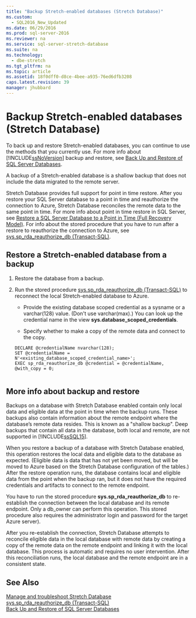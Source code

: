 ```yaml
---
title: "Backup Stretch-enabled databases (Stretch Database)"
ms.custom: 
  - SQL2016_New_Updated
ms.date: 06/29/2016
ms.prod: sql-server-2016
ms.reviewer: na
ms.service: sql-server-stretch-database
ms.suite: na
ms.technology: 
  - dbe-stretch
ms.tgt_pltfrm: na
ms.topic: article
ms.assetid: 18f0dff0-d8ce-4bee-a935-76ed6dfb3208
caps.latest.revision: 39
manager: jhubbard
---
```

# Backup Stretch-enabled databases (Stretch Database)
To back up and restore Stretch-enabled databases, you can continue to use  the methods that you currently use. For more info about [!INCLUDE[ssNoVersion](../../Topics/TopicNameContainA/tokens/ssNoVersion_md.md)] backup and restore, see [Back Up and Restore of SQL Server Databases](../../Topics/TopicNameNotContainA/Back-Up-and-Restore-of-SQL-Server-Databases.md).  
  
 A backup of a Stretch-enabled database is a shallow backup that does not include the data migrated to the remote server.  
  
 Stretch Database provides full support for point in time restore. After you restore your SQL Server database to a point in time and reauthorize the connection to Azure, Stretch Database reconciles the remote data to the same point in time. For more info about point in time restore in SQL Server, see [Restore a SQL Server Database to a Point in Time (Full Recovery Model)](../../Topics/TopicNameContainA/Restore-a-SQL-Server-Database-to-a-Point-in-Time--Full-Recovery-Model-.md). For info about the stored procedure that you have to run after a restore to reauthorize the connection to Azure, see [sys.sp_rda_reauthorize_db (Transact-SQL)](assetId:///f6f3e4b2-8c72-4d23-a5de-fe671ca5c5cd).  
  
##  <a name="Reconnect"></a> Restore a Stretch-enabled database from a backup  
  
1.  Restore the database from a backup.  
  
2.  Run the stored procedure [sys.sp_rda_reauthorize_db (Transact-SQL)](assetId:///f6f3e4b2-8c72-4d23-a5de-fe671ca5c5cd) to reconnect the local Stretch-enabled database to Azure.  
  
    -   Provide the existing database scoped credential as a sysname or a varchar(128) value. (Don't use varchar(max).) You can look up the credential name in the view **sys.database_scoped_credentials**.  
  
    -   Specify whether to make a copy of the remote data and connect to the copy.  
  
    ```tsql  
    DECLARE @credentialName nvarchar(128);   
    SET @credentialName = N'<existing_database_scoped_credential_name>';   
    EXEC sp_rda_reauthorize_db @credential = @credentialName, @with_copy = 0;  
  
    ```  
  
##  <a name="MoreInfo"></a> More info about backup and restore  
 Backups on a database with Stretch Database enabled contain only local data and eligible data at the point in time when the backup runs. These backups also contain information about the remote endpoint where the database’s remote data resides. This is known as a "shallow backup". Deep backups that contain all data in the database, both local and remote, are not supported in [!INCLUDE[ssSQL15](../../Topics/TopicNameContainA/tokens/ssSQL15_md.md)].  
  
 When you restore a backup of a database with Stretch Database enabled, this operation restores the local data and eligible data to the database as expected. (Eligible data is data that has not yet been moved, but will be moved to Azure based on the Stretch Database configuration of the tables.) After the restore operation runs, the database contains local and eligible data from the point when the backup ran, but it does not have the required credentials and artifacts to connect to the remote endpoint.  
  
 You have to run the stored procedure **sys.sp_rda_reauthorize_db** to re-establish the connection between the local database and its remote endpoint. Only a db_owner can perform this operation. This stored procedure also requires the administrator login and password for the target Azure server).  
  
 After you re-establish the connection, Stretch Database attempts to reconcile eligible data in the local database with remote data by creating a copy of the remote data on the remote endpoint and linking it with the local database. This process is automatic and requires no user intervention. After this reconciliation runs, the local database and the remote endpoint are in a consistent state.  
  
## See Also  
 [Manage and troubleshoot Stretch Database](../../Topics/TopicNameNotContainA/Manage-and-troubleshoot-Stretch-Database.md)   
 [sys.sp_rda_reauthorize_db (Transact-SQL)](assetId:///f6f3e4b2-8c72-4d23-a5de-fe671ca5c5cd)   
 [Back Up and Restore of SQL Server Databases](../../Topics/TopicNameNotContainA/Back-Up-and-Restore-of-SQL-Server-Databases.md)